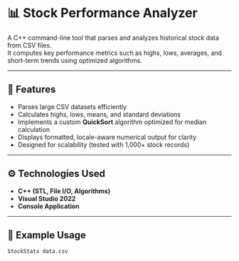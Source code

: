 # 📊 Stock Performance Analyzer

A C++ command-line tool that parses and analyzes historical stock data from CSV files.  
It computes key performance metrics such as highs, lows, averages, and short-term trends using optimized algorithms.

---

## 🧩 Features
- Parses large CSV datasets efficiently  
- Calculates highs, lows, means, and standard deviations  
- Implements a custom **QuickSort** algorithm optimized for median calculation  
- Displays formatted, locale-aware numerical output for clarity  
- Designed for scalability (tested with 1,000+ stock records)

---

## ⚙️ Technologies Used
- **C++ (STL, File I/O, Algorithms)**  
- **Visual Studio 2022**  
- **Console Application**

---

## 🧮 Example Usage
```bash
StockStats data.csv
